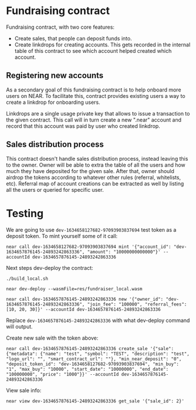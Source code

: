 # Fundraising contract

Fundraising contract, with two core features:
 - Create sales, that people can deposit funds into.
 - Create linkdrops for creating accounts. This gets recorded in the internal table of this contract to see which account helped created which account.

## Registering new accounts

As a secondary goal of this fundraising contract is to help onboard more users on NEAR. 
To facilitate this, contract provides existing users a way to create a linkdrop for onboarding users.

Linkdrops are a single usage private key that allows to issue a transaction to the given contract. 
This call will in turn create a new ".near" account and record that this account was paid by user who created linkdrop.   

## Sales distribution process

This contract doesn't handle sales distribution process, instead leaving this to the owner.
Owner will be able to extra the table of all the users and how much they have deposited for the given sale.
After that, owner should airdrop the tokens according to whatever other rules (referral, whitelists, etc).
Referral map of account creations can be extracted as well by listing all the users or queried for specific user.

# Testing

We are going to use `dev-1634658127682-97093903837694` test token as a deposit token.
To mint yourself some of it call:

```
near call dev-1634658127682-97093903837694 mint '{"account_id": "dev-1634657876145-24893242863336", "amount": "10000000000000"}' --accountId dev-1634657876145-24893242863336
```

Next steps dev-deploy the contract:

```
./build_local.sh

near dev-deploy --wasmFile=res/fundraiser_local.wasm

near call dev-1634657876145-24893242863336 new '{"owner_id": "dev-1634657876145-24893242863336", "join_fee": "100000", "referral_fees": [10, 20, 30]}' --accountId dev-1634657876145-24893242863336
```

Replace `dev-1634657876145-24893242863336` with what dev-deploy command will output.

Create new sale with the token above:

```
near call dev-1634657876145-24893242863336 create_sale '{"sale": {"metadata": {"name": "test", "symbol": "TEST", "description": "test", "logo_url": "", "smart_contract_url": ""}, "min_near_deposit": "0", "deposit_token_id": "dev-1634658127682-97093903837694", "min_buy": "1", "max_buy": "10000", "start_date": "10000000", "end_date": "100000000", "price": "1000"}}' --accountId dev-1634657876145-24893242863336
```

View sale info:

```
near view dev-1634657876145-24893242863336 get_sale '{"sale_id": 2}'
```

